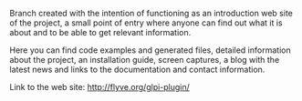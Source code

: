 Branch created with the intention of functioning as an introduction web site of the project, a small point of entry where anyone can find out what it is about and to be able to get relevant information.

Here you can find code examples and generated files, detailed information about the project, an installation guide, screen captures, a blog with the latest news and links to the documentation and contact information.

Link to the web site: http://flyve.org/glpi-plugin/
